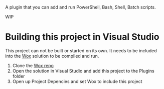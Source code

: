 A plugin that you can add and run PowerShell, Bash, Shell, Batch scripts.

WIP

Building this project in Visual Studio
======================================
This project can not be built or started on its own. It needs to be included into the [Wox](https://github.com/jjw24/Wox) solution to be compiled and run.

1. Clone the [Wox repo](https://github.com/jjw24/Wox)
2. Open the solution in Visual Studio and add this project to the Plugins folder
2. Open up Project Depencies and set Wox to include this project